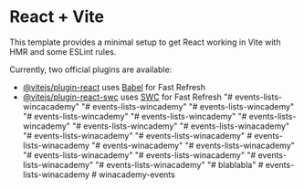 # React + Vite

This template provides a minimal setup to get React working in Vite with HMR and some ESLint rules.

Currently, two official plugins are available:

- [@vitejs/plugin-react](https://github.com/vitejs/vite-plugin-react/blob/main/packages/plugin-react/README.md) uses [Babel](https://babeljs.io/) for Fast Refresh
- [@vitejs/plugin-react-swc](https://github.com/vitejs/vite-plugin-react-swc) uses [SWC](https://swc.rs/) for Fast Refresh
"# events-lists-wincacademy" 
"# events-lists-wincademy" 
"# events-lists-wincademy" 
"# events-lists-wincademy" 
"# events-lists-wincademy" 
"# events-lists-wincademy" 
"# events-lists-wincademy" 
"# events-lists-winacademy" 
"# events-lists-winacademy" 
"# events-lists-winacademy" 
#   e v e n t s - l i s t s - w i n a c a d e m y  
 "# events-winacademy" 
"# events-lists-winacademy" 
"# events-lists-winacademy" 
"# events-lists-winacademy" 
"# events-lists-winacademy" 
"# events-lists-winacademy" 
"# blablabla" 
#   e v e n t s - l i s t s - w i n a c a d e m y  
 #   w i n a c a d e m y - e v e n t s  
 